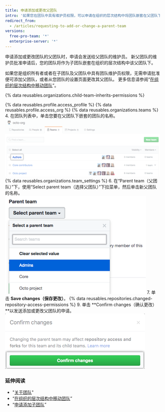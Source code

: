 ```yaml
---
title: 申请添加或更改父团队
intro: '如果您在团队中具有维护员权限，可以申请在组织的层次结构中将团队嵌套在父团队下面。'
redirect_from:
  - /articles/requesting-to-add-or-change-a-parent-team
versions:
  free-pro-team: '*'
  enterprise-server: '*'
---
```


申请添加或更改团队的父团队时，申请会发送给父团队的维护员。 新父团队的维护员批准申请后，您的团队将作为子团队嵌套在组织的层次结构中该父团队下。

如果您是组织所有者或者在子团队及父团队中具有团队维护员权限，无需申请批准便可添加父团队，或者从您团队的设置页面更改其父团队。 更多信息请参阅“[在组织的层次结构中移动团队](/articles/moving-a-team-in-your-organization-s-hierarchy)”。

{% data reusables.organizations.child-team-inherits-permissions %}

{% data reusables.profile.access_profile %}
{% data reusables.profile.access_org %}
{% data reusables.organizations.teams %}
4. 在团队列表中，单击您要在父团队下嵌套的团队的名称。 ![组织的团队列表](/assets/images/help/teams/click-team-name.png)
{% data reusables.organizations.team_settings %}
6. 在“Parent team（父团队）”下，使用“Select parent team（选择父团队）”下拉菜单，然后单击新父团队的名称。 ![列出组织团队的下拉菜单](/assets/images/help/teams/choose-parent-team.png)
7. 单击 **Save changes（保存更改）**。
{% data reusables.repositories.changed-repository-access-permissions %}
9. 单击 **Confirm changes（确认更改）**以发送添加或更改父团队的申请。 ![包含仓库访问权限更改相关信息的模态框](/assets/images/help/teams/confirm-new-parent-team.png)

### 延伸阅读

- "[关于团队](/articles/about-teams)"
- “[在组织的层次结构中移动团队](/articles/moving-a-team-in-your-organization-s-hierarchy)”
- “[申请添加子团队](/articles/requesting-to-add-a-child-team)”
